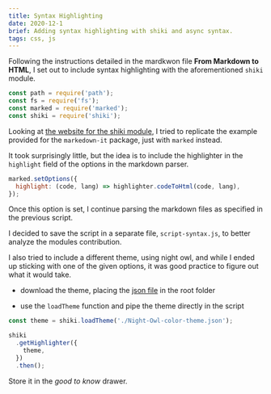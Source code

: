 ```yaml
---
title: Syntax Highlighting
date: 2020-12-1
brief: Adding syntax highlighting with shiki and async syntax.
tags: css, js
---
```


Following the instructions detailed in the mardkwon file **From Markdown to HTML**, I set out to include syntax highlighting with the aforementioned `shiki` module.

```js
const path = require('path');
const fs = require('fs');
const marked = require('marked');
const shiki = require('shiki');
```

Looking at [the website for the shiki module](https://shiki.matsu.io/), I tried to replicate the example provided for the `markedown-it` package, just with `marked` instead.

It took surprisingly little, but the idea is to include the highlighter in the `highlight` field of the options in the markdown parser.

```js
marked.setOptions({
  highlight: (code, lang) => highlighter.codeToHtml(code, lang),
});
```

Once this option is set, I continue parsing the markdown files as specified in the previous script.

I decided to save the script in a separate file, `script-syntax.js`, to better analyze the modules contribution.

I also tried to include a different theme, using night owl, and while I ended up sticking with one of the given options, it was good practice to figure out what it would take.

- download the theme, placing the [json file](https://github.com/sdras/night-owl-vscode-theme/blob/master/themes/Night%20Owl-color-theme.json) in the root folder

- use the `loadTheme` function and pipe the theme directly in the script

```js
const theme = shiki.loadTheme('./Night-Owl-color-theme.json');

shiki
  .getHighlighter({
    theme,
  })
  .then();
```

Store it in the _good to know_ drawer.
